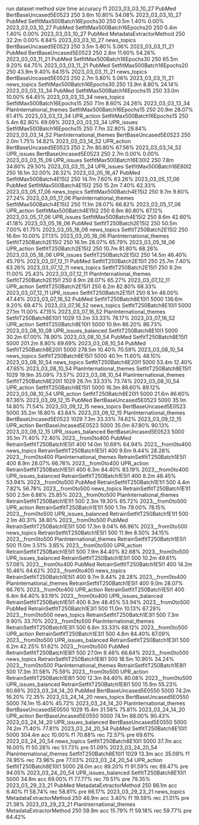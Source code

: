 run                dataset                      method                           size       time   accuracy         f1
2023_03_03_10_27   PubMed                       BertBaseUncased5E0523             250       3.6m     10.80%     54.08%
2023_03_03_10_27   PubMed                       SetfitMax500Batch16Epochs30         250       0.5m      1.40%      0.00%
2023_03_03_10_27   PubMed                       SetfitMax500Batch16Epochs20         250       0.4m      1.40%      0.00%
2023_03_03_10_27   PubMed                       MetadataExtractorMethod           250      32.2m      0.00%      6.84%
2023_03_03_10_27   news_topics                  BertBaseUncased5E0523             250       3.5m      5.80%      5.06%
2023_03_03_11_21   PubMed                       BertBaseUncased5E0523             250       2.8m     11.60%     54.26%
2023_03_03_11_21   PubMed                       SetfitMax500Batch16Epochs30         250      65.5m      9.20%     64.75%
2023_03_03_11_21   PubMed                       SetfitMax500Batch16Epochs20         250      43.9m      9.40%     64.15%
2023_03_03_11_21   news_topics                  BertBaseUncased5E0523             250       2.7m      5.80%      5.06%
2023_03_03_11_21   news_topics                  SetfitMax500Batch16Epochs30         250      13.9m      8.80%     24.14%
2023_03_03_13_34   PubMed                       SetfitMax500Batch16Epochs15         250      33.0m     10.00%     64.45%
2023_03_03_13_34   news_topics                  SetfitMax500Batch16Epochs15         250       7.1m      8.60%     24.26%
2023_03_03_13_34   PlanInternational_themes     SetfitMax500Batch16Epochs15         250      20.9m     28.07%     61.41%
2023_03_03_13_34   UPR_action                   SetfitMax500Batch16Epochs15         250       5.4m     82.80%     69.09%
2023_03_03_13_34   UPR_issues                   SetfitMax500Batch16Epochs15         250       7.7m     32.80%     29.84%
2023_03_03_14_52   PlanInternational_themes     BertBaseUncased5E0523             250       2.0m      1.75%     14.82%
2023_03_03_14_52   UPR_action                   BertBaseUncased5E0523             250       2.7m     80.80%     67.56%
2023_03_03_14_52   UPR_issues                   BertBaseUncased5E0523             250       2.7m      0.00%      0.00%
2023_03_03_15_09   UPR_issues                   SetfitMax500Batch16E30I2          250       7.8m     34.60%     29.50%
2023_03_03_15_24   UPR_issues                   SetfitMax500Batch16E60I2          250      16.1m     32.00%     28.32%
2023_03_05_16_47   PubMed                       SetfitMax500Batch4E15I2           250      14.7m      7.60%     63.26%
2023_03_05_17_06   PubMed                       SetfitMax500Batch4E15I2           250      15.2m      7.40%     62.33%
2023_03_05_17_06   news_topics                  SetfitMax500Batch4E15I2           250       9.7m      9.60%     27.24%
2023_03_05_17_06   PlanInternational_themes     SetfitMax500Batch4E15I2           250      11.1m     28.07%     66.82%
2023_03_05_17_06   UPR_action                   SetfitMax500Batch4E15I2           250       6.9m     80.80%     67.12%
2023_03_05_17_06   UPR_issues                   SetfitMax500Batch4E15I2           250       8.6m     42.60%     41.18%
2023_03_05_18_06   PubMed                       SetfitT250Batch2E15I2             250      50.5m      7.00%     61.75%
2023_03_05_18_06   news_topics                  SetfitT250Batch2E15I2             250      16.6m     10.00%     27.13%
2023_03_05_18_06   PlanInternational_themes     SetfitT250Batch2E15I2             250      16.1m     28.07%     65.79%
2023_03_05_18_06   UPR_action                   SetfitT250Batch2E15I2             250      10.7m     81.80%     68.26%
2023_03_05_18_06   UPR_issues                   SetfitT250Batch2E15I2             250      14.5m     46.40%     45.79%
2023_03_07_12_11   PubMed                       SetfitT250Batch2E15I1             250      25.7m      7.40%     63.26%
2023_03_07_12_11   news_topics                  SetfitT250Batch2E15I1             250       9.2m     11.00%     25.43%
2023_03_07_12_11   PlanInternational_themes     SetfitT250Batch2E15I1             250       8.9m     28.07%     65.27%
2023_03_07_12_11   UPR_action                   SetfitT250Batch2E15I1             250       6.2m     82.80%     68.33%
2023_03_07_12_11   UPR_issues                   SetfitT250Batch2E15I1             250       8.1m     48.00%     47.44%
2023_03_07_16_52   PubMed                       SetfitT250Batch8E10I1            5000     136.6m      9.20%     69.47%
2023_03_07_16_52   news_topics                  SetfitT250Batch8E10I1            5000      27.1m     11.00%     47.15%
2023_03_07_16_52   PlanInternational_themes     SetfitT250Batch8E10I1            1029      13.2m     33.33%     76.17%
2023_03_07_16_52   UPR_action                   SetfitT250Batch8E10I1            5000      10.9m     86.20%     86.73%
2023_03_08_10_08   UPR_issues_balanced          SetfitT250Batch8E10I1            5000      30.2m     67.00%     78.90%
2023_03_08_10_54   PubMed                       SetfitT250Batch8E15I1            5000     201.2m      8.80%     69.69%
2023_03_08_10_54   PubMed                       SetfitT250Batch8E20I1            5000     278.5m     10.40%     70.59%
2023_03_08_10_54   news_topics                  SetfitT250Batch8E15I1            5000      40.1m     11.60%     48.10%
2023_03_08_10_54   news_topics                  SetfitT250Batch8E20I1            5000      53.4m     12.40%     47.65%
2023_03_08_10_54   PlanInternational_themes     SetfitT250Batch8E15I1            1029      19.9m     35.09%     73.57%
2023_03_08_10_54   PlanInternational_themes     SetfitT250Batch8E20I1            1029      26.7m     33.33%     73.74%
2023_03_08_10_54   UPR_action                   SetfitT250Batch8E15I1            5000      16.3m     86.60%     89.12%
2023_03_08_10_54   UPR_action                   SetfitT250Batch8E20I1            5000      21.6m     86.60%     87.36%
2023_03_09_12_15   PubMed                       BertBaseUncased5E0523            5000      35.1m     14.80%     71.54%
2023_03_09_12_15   news_topics                  BertBaseUncased5E0523            5000      35.2m     16.80%     43.84%
2023_03_09_12_15   PlanInternational_themes     BertBaseUncased5E0523            1029       7.3m     33.33%     74.62%
2023_03_09_12_15   UPR_action                   BertBaseUncased5E0523            5000      35.0m     87.80%     90.13%
2023_03_09_12_15   UPR_issues_balanced          BertBaseUncased5E0523            5000      35.1m     71.40%     72.40%
2023__from0to400   PubMed                       RetrainSetfitT250Batch1E5I1         400      14.0m     10.69%     64.94%
2023__from0to400   news_topics                  RetrainSetfitT250Batch1E5I1         400       9.6m      9.44%     28.28%
2023__from0to400   PlanInternational_themes     RetrainSetfitT250Batch1E5I1         400       8.9m     28.07%     66.76%
2023__from0to400   UPR_action                   RetrainSetfitT250Batch1E5I1         400       6.3m     84.40%     83.19%
2023__from0to400   UPR_issues_balanced          RetrainSetfitT250Batch1E5I1         400       8.2m     48.45%     53.94%
2023__from0to500   PubMed                       RetrainSetfitT250Batch1E1I1         500       4.4m      7.82%     56.78%
2023__from0to500   news_topics                  RetrainSetfitT250Batch1E1I1         500       2.5m      6.88%     25.85%
2023__from0to500   PlanInternational_themes     RetrainSetfitT250Batch1E1I1         500       2.3m     19.30%     65.72%
2023__from0to500   UPR_action                   RetrainSetfitT250Batch1E1I1         500       1.7m     79.00%     78.15%
2023__from0to500   UPR_issues_balanced          RetrainSetfitT250Batch1E1I1         500       2.1m     40.31%     38.80%
2023__from0to500   PubMed                       RetrainSetfitT250Batch1E5I1         500      17.3m      9.04%     66.96%
2023__from0to500   news_topics                  RetrainSetfitT250Batch1E5I1         500      11.9m      8.50%     34.15%
2023__from0to500   PlanInternational_themes     RetrainSetfitT250Batch1E5I1         500      11.0m      3.51%      3.85%
2023__from0to500   UPR_action                   RetrainSetfitT250Batch1E5I1         500       7.9m     84.40%     82.68%
2023__from0to500   UPR_issues_balanced          RetrainSetfitT250Batch1E5I1         500      10.2m     49.61%     57.08%
2023__from0to400   PubMed                       RetrainSetfitT250Batch1E5I1         400      14.2m     10.46%     64.62%
2023__from0to400   news_topics                  RetrainSetfitT250Batch1E5I1         400       9.7m      9.44%     28.28%
2023__from0to400   PlanInternational_themes     RetrainSetfitT250Batch1E5I1         400       9.0m     28.07%     66.76%
2023__from0to400   UPR_action                   RetrainSetfitT250Batch1E5I1         400       6.4m     84.40%     83.19%
2023__from0to400   UPR_issues_balanced          RetrainSetfitT250Batch1E5I1         400       8.3m     48.45%     53.94%
2023__from0to500   PubMed                       RetrainSetfitT250Batch1E3I1         500      11.0m     10.13%     67.29%
2023__from0to500   news_topics                  RetrainSetfitT250Batch1E3I1         500       7.3m      9.90%     33.70%
2023__from0to500   PlanInternational_themes     RetrainSetfitT250Batch1E3I1         500       6.8m     33.33%     68.12%
2023__from0to500   UPR_action                   RetrainSetfitT250Batch1E3I1         500       4.8m     84.40%     87.09%
2023__from0to500   UPR_issues_balanced          RetrainSetfitT250Batch1E3I1         500       6.2m     42.25%     51.62%
2023__from0to500   PubMed                       RetrainSetfitT250Batch1E8I1         500      27.0m      9.46%     66.64%
2023__from0to500   news_topics                  RetrainSetfitT250Batch1E8I1         500      18.5m     10.90%     34.24%
2023__from0to500   PlanInternational_themes     RetrainSetfitT250Batch1E8I1         500      17.3m     31.58%     75.59%
2023__from0to500   UPR_action                   RetrainSetfitT250Batch1E8I1         500      12.3m     84.40%     80.08%
2023__from0to500   UPR_issues_balanced          RetrainSetfitT250Batch1E8I1         500      15.9m     55.23%     60.66%
2023_03_24_14_20   PubMed                       BertBaseUncased5E0550            5000      74.2m     16.20%     72.35%
2023_03_24_14_20   news_topics                  BertBaseUncased5E0550            5000      74.1m     15.40%     45.72%
2023_03_24_14_20   PlanInternational_themes     BertBaseUncased5E0550            1029      15.4m     31.58%     75.81%
2023_03_24_14_20   UPR_action                   BertBaseUncased5E0550            5000      74.1m     88.00%     90.43%
2023_03_24_14_20   UPR_issues_balanced          BertBaseUncased5E0550            5000      74.2m     71.40%     77.81%
2023_03_24_20_54   PubMed                       SetfitT250Batch8E10I1            5000     304.4m   acc 10.00%   f1 70.88%   rec 72.57%   pre 69.61%
2023_03_24_20_54   news_topics                  SetfitT250Batch8E10I1            5000      37.7m   acc 16.00%   f1 50.28%   rec 51.73%   pre 51.09%
2023_03_24_20_54   PlanInternational_themes     SetfitT250Batch8E10I1            1029      13.3m   acc 35.09%   f1 74.95%   rec 73.96%   pre 77.03%
2023_03_24_20_54   UPR_action                   SetfitT250Batch8E10I1            5000      28.0m   acc 89.20%   f1 91.59%   rec 89.47%   pre 94.05%
2023_03_24_20_54   UPR_issues_balanced          SetfitT250Batch8E10I1            5000      34.8m   acc 69.00%   f1 77.77%   rec 79.51%   pre 79.35%
2023_03_29_23_21   PubMed                       MetadataExtractorMethod           250      86.1m   acc 6.40%   f1 58.74%   rec 58.81%   pre 66.17%
2023_03_29_23_21   news_topics                  MetadataExtractorMethod           250      46.9m   acc 3.40%   f1 19.59%   rec 21.01%   pre 21.38%
2023_03_29_23_21   PlanInternational_themes     MetadataExtractorMethod           250      59.9m   acc 15.79%   f1 59.18%   rec 59.77%   pre 64.42%